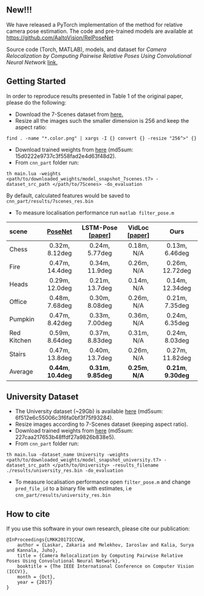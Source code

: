 ## New!!!
We have released a PyTorch implementation of the method for relative camera pose estimation. The code and pre-trained models are available at https://github.com/AaltoVision/RelPoseNet

Source code (Torch, MATLAB), models, and dataset for _Camera Relocalization by Computing Pairwise Relative Poses Using Convolutional Neural Network_ [link.](http://openaccess.thecvf.com/content_ICCV_2017_workshops/papers/w17/Laskar_Camera_Relocalization_by_ICCV_2017_paper.pdf)

## Getting Started
In order to reproduce results presented in Table 1 of the original paper, please do the following:
* Download the 7-Scenes dataset from [here.](https://www.microsoft.com/en-us/research/project/rgb-d-dataset-7-scenes/)
* Resize all the images such the smaller dimension is 256 and keep the aspect ratio:
```
find . -name "*.color.png" | xargs -I {} convert {} -resize "256^>" {}
```
* Download trained weights from [here](https://drive.google.com/uc?export=download&id=1T13xwXTLzxEHN_RF0i_0cvsetxX8H5vs) (md5sum: 15d0222e9737c3f558fad2e4d63f48d2).
* From ```cnn_part``` folder run:
```
th main.lua -weights <path/to/downloaded_weights/model_snapshot_7scenes.t7> -dataset_src_path </path/to/7Scenes> -do_evaluation
```
By default, calculated features would be saved to ```cnn_part/results/7scenes_res.bin```
* To measure localisation performance run ```matlab filter_pose.m```

scene|[PoseNet](https://github.com/alexgkendall/caffe-posenet)|LSTM-Pose [[paper]](http://openaccess.thecvf.com/content_ICCV_2017/papers/Walch_Image-Based_Localization_Using_ICCV_2017_paper.pdf)|VidLoc [[paper]](http://openaccess.thecvf.com/content_cvpr_2017/papers/Clark_VidLoc_A_Deep_CVPR_2017_paper.pdf)|Ours
:---|:---:|:---:|:---:|:---:
Chess|0.32m, 8.12deg|0.24m, 5.77deg|0.18m, N/A|0.13m, 6.46deg
Fire |0.47m, 14.4deg|0.34m, 11.9deg|0.26m, N/A|0.26m, 12.72deg
Heads|0.29m, 12.0deg|0.21m, 13.7deg|0.14m, N/A|0.14m, 12.34deg
Office|0.48m, 7.68deg|0.30m, 8.08deg|0.26m, N/A|0.21m, 7.35deg
Pumpkin|0.47m, 8.42deg|0.33m, 7.00deg|0.36m, N/A|0.24m, 6.35deg
Red Kitchen|0.59m, 8.64deg|0.37m, 8.83deg|0.31m, N/A|0.24m, 8.03deg
Stairs|0.47m, 13.8deg|0.40m, 13.7deg|0.26m, N/A|0.27m, 11.82deg
Average|**0.44m**, **10.4deg**|**0.31m**, **9.85deg**|**0.25m**, **N/A**|**0.21m**, **9.30deg**


## University Dataset
* The University dataset (~29Gb) is available [here](https://drive.google.com/uc?export=download&id=1BUpZDDcphmwtlgb2I9JrpMo9p_8CrJJX) (md5sum: 6f512e6c55006c3f6fa0bf3f75f93284).
* Resize images according to 7-Scenes dataset (keeping aspect ratio).
* Download trained weights from [here](https://drive.google.com/uc?export=download&id=1cUc8IQVUxBmku1wBODUM82td8eRibC2Y) (md5sum: 227caa217653b48ffdf27a9826b838e5).
* From ```cnn_part``` folder run:
```
th main.lua -dataset_name University -weights <path/to/downloaded_weights/model_snapshot_university.t7> -dataset_src_path </path/to/University> -results_filename ./results/university_res.bin -do_evaluation
```
* To measure localisation performance open ```filter_pose.m``` and change ```pred_file_id``` to a binary file with estimates, i.e ```cnn_part/results/university_res.bin```

## How to cite
If you use this software in your own research, please cite our publication:

```
@InProceedings{LMKK2017ICCVW,
    author = {Laskar, Zakaria and Melekhov, Iaroslav and Kalia, Surya and Kannala, Juho},
    title = {Camera Relocalization by Computing Pairwise Relative Poses Using Convolutional Neural Network},
    booktitle = {The IEEE International Conference on Computer Vision (ICCV)},
    month = {Oct},
    year = {2017}
}
```
